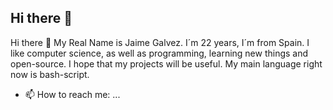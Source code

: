 ## Hi there 👋

Hi there 👋 My Real Name is Jaime Galvez. I´m 22 years, I´m from Spain. I like computer science, as well as programming, learning new things and open-source. I hope that my projects will be useful. My main language right now is bash-script.

- 📫 How to reach me: ...
  

  
<!--
**TheHellishPandaa/TheHellishPandaa** is a ✨ _special_ ✨ repository because its `README.md` (this file) appears on your GitHub profile.

Here are some ideas to get you started:

- 🔭 I’m currently working on ...
- 🌱 I’m currently learning ...
- 👯 I’m looking to collaborate on ...
- 🤔 I’m looking for help with ...
- 💬 Ask me about ...
- 📫 How to reach me: ...
- 😄 Pronouns: ...
- ⚡ Fun fact: ...
-->
